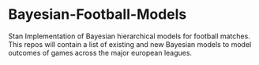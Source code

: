 Bayesian-Football-Models
========================

Stan Implementation of Bayesian hierarchical models for football matches.
This repos will contain a list of existing and new Bayesian models to model outcomes of games across the major european leagues.
